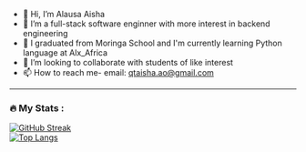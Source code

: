 - 👋 Hi, I’m Alausa Aisha
- 👀 I’m a full-stack software enginner with more interest in backend engineering
- 🌱 I graduated from Moringa School and I'm currently learning Python language at Alx_Africa
- 💞️ I’m looking to collaborate with students of like interest
- 📫 How to reach me- email: qtaisha.ao@gmail.com

---

### :fire: My Stats :
[![GitHub Streak](http://github-readme-streak-stats.herokuapp.com?user=Alausaaisha&theme=dark)](https://git.io/streak-stats)  
[![Top Langs](https://github-readme-stats.vercel.app/api/top-langs/?username=Alausaaisha&layout=compact&theme=vision-friendly-dark)](https://github.com/anuraghazra/github-readme-stats)

<!---
Alausaaisha/Alausaaisha is a ✨ special ✨ repository because its `README.md` (this file) appears on your GitHub profile.
You can click the Preview link to take a look at your changes.
--->
